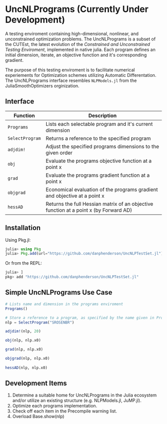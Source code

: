 # UncNLPrograms (Currently Under Development)
A testing enviroment containing high-dimensional, nonlinear, and unconstrained optimization problems.
The UncNLPrograms is a subset of the CUTEst, the latest evolution of the _Constrained and Unconstrained Testing Enviroment_, implemented in native julia. Each program defines an initial dimension, iterate, an objective function and it's corresponding gradient.

The purpose of this testing enviroment is to facilitate numerical experiements for Optimization schemes utilizing Automatic Differentation.
The UncNLPrograms interface resembles `NLPModels.jl` from the JuliaSmoothOptimizers orginization.

## Interface
Function           | Description
-------------------|------------
`Programs`		   | Lists each selectable program and it's current dimension 
`SelectProgram`	   | Returns a reference to the specified program
`adjdim!`		   | Adjust the specified programs dimensions to the given order
`obj`			   | Evaluate the programs objective function at a point x
`grad`			   | Evaluate the programs gradient function at a point x
`objgrad`		   | Economical evaluation of the programs gradient and objective at a point x
`hessAD`		   | Returns the full Hessian matrix of an objective function at a point x (by Forward AD)

## Installation
Using Pkg.jl:
```julia
julia> using Pkg
julia> Pkg.add(url="https://github.com/danphenderson/UncNLPTestSet.jl")
```  

Or from the REPL:
```julia
julia> ]
pkg> add "https://github.com/danphenderson/UncNLPTestSet.jl"
``` 


## Simple UncNLPrograms Use Case
```julia
# Lists name and dimension in the programs enviroment
Programs() 

# Store a reference to a program, as specified by the name given in Programs()
nlp = SelectProgram("SROSENBR")

adjdim!(nlp, 20)

obj(nlp, nlp.x0)

grad(nlp, nlp.x0)

objgrad(nlp, nlp.x0)
    
hessAD(nlp, nlp.x0)
```

## Development Items
1. Determine a suitable home for UncNLPrograms in the Julia ecosystem and/or utilize an existing structure (e.g. NLPModels.jl, JuMP.jl).
2. Optimize each programs implementation.
3. Check off each item in the Precompile warning list.
4. Overload Base.show(nlp)
